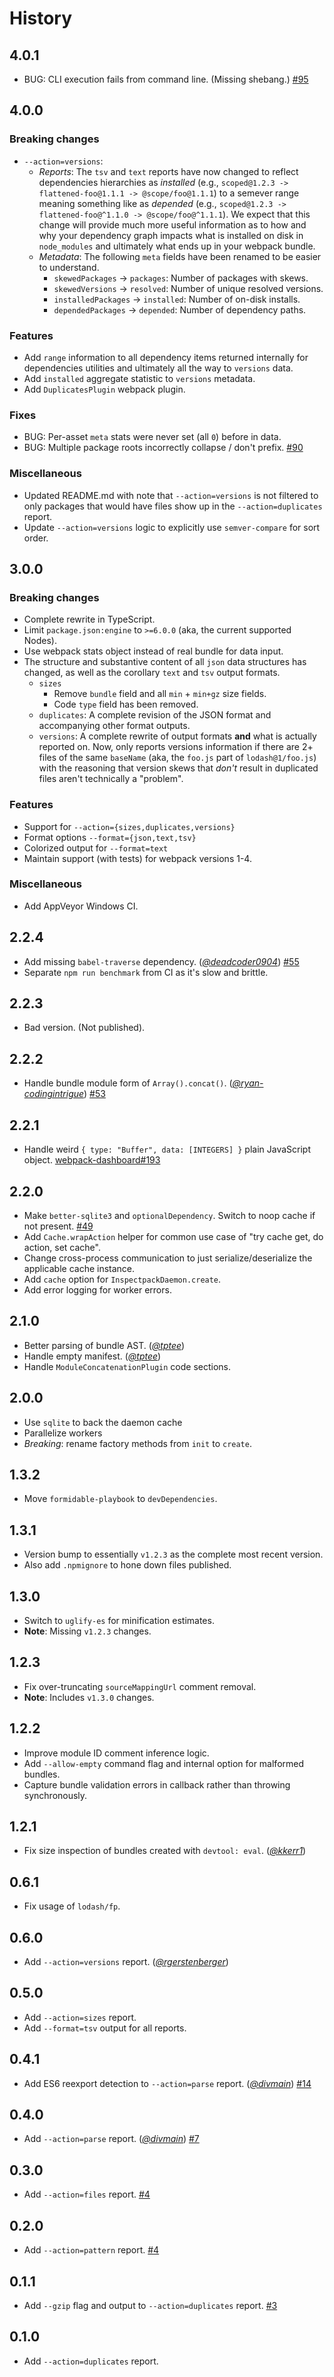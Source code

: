 History
=======

## 4.0.1

* BUG: CLI execution fails from command line. (Missing shebang.)
  [#95](https://github.com/FormidableLabs/inspectpack/issues/95)

## 4.0.0

### Breaking changes

* `--action=versions`:
    * _Reports_: The `tsv` and `text` reports have now changed to reflect
      dependencies hierarchies as _installed_ (e.g., `scoped@1.2.3 ->
      flattened-foo@1.1.1 -> @scope/foo@1.1.1`) to a semever range meaning
      something like as _depended_ (e.g., `scoped@1.2.3 -> flattened-foo@^1.1.0
      -> @scope/foo@^1.1.1`). We expect that this change will provide much more
      useful information as to how and why your dependency graph impacts what is
      installed on disk in `node_modules` and ultimately what ends up in your
      webpack bundle.
    * _Metadata_: The following `meta` fields have been renamed to be easier
      to understand.
        * `skewedPackages` → `packages`: Number of packages with skews.
        * `skewedVersions` → `resolved`: Number of unique resolved versions.
        * `installedPackages` → `installed`: Number of on-disk installs.
        * `dependedPackages` → `depended`: Number of dependency paths.

### Features

* Add `range` information to all dependency items returned internally for
  dependencies utilities and ultimately all the way to `versions` data.
* Add `installed` aggregate statistic to `versions` metadata.
* Add `DuplicatesPlugin` webpack plugin.

### Fixes

* BUG: Per-asset `meta` stats were never set (all `0`) before in data.
* BUG: Multiple package roots incorrectly collapse / don't prefix.
  [#90](https://github.com/FormidableLabs/inspectpack/issues/90)

### Miscellaneous

- Updated README.md with note that `--action=versions` is not filtered to only
  packages that would have files show up in the `--action=duplicates` report.
- Update `--action=versions` logic to explicitly use `semver-compare` for sort
  order.

## 3.0.0

### Breaking changes

* Complete rewrite in TypeScript.
* Limit `package.json:engine` to `>=6.0.0` (aka, the current supported Nodes).
* Use webpack stats object instead of real bundle for data input.
* The structure and substantive content of all `json` data structures has
  changed, as well as the corollary `text` and `tsv` output formats.
    * `sizes`
        * Remove `bundle` field and all `min` + `min+gz` size fields.
        * Code `type` field has been removed.
    * `duplicates`: A complete revision of the JSON format and accompanying
      other format outputs.
    * `versions`: A complete rewrite of output formats **and** what is actually
      reported on. Now, only reports versions information if there are 2+ files
      of the same `baseName` (aka, the `foo.js` part of `lodash@1/foo.js`) with
      the reasoning that version skews that _don't_ result in duplicated files
      aren't technically a "problem".

### Features

* Support for `--action={sizes,duplicates,versions}`
* Format options `--format={json,text,tsv}`
* Colorized output for `--format=text`
* Maintain support (with tests) for webpack versions 1-4.

### Miscellaneous

* Add AppVeyor Windows CI.

## 2.2.4

* Add missing `babel-traverse` dependency. (*[@deadcoder0904][]*)
  [#55](https://github.com/FormidableLabs/inspectpack/issues/55)
* Separate `npm run benchmark` from CI as it's slow and brittle.

## 2.2.3

* Bad version. (Not published).

## 2.2.2

* Handle bundle module form of `Array().concat()`. (*[@ryan-codingintrigue][]*)
  [#53](https://github.com/FormidableLabs/inspectpack/issues/53)

## 2.2.1

* Handle weird `{ type: "Buffer", data: [INTEGERS] }` plain JavaScript object.
  [webpack-dashboard#193](https://github.com/FormidableLabs/webpack-dashboard/issues/193)

## 2.2.0

* Make `better-sqlite3` and `optionalDependency`. Switch to noop cache if not present.
  [#49](https://github.com/FormidableLabs/inspectpack/issues/49)
* Add `Cache.wrapAction` helper for common use case of "try cache get, do action, set cache".
* Change cross-process communication to just serialize/deserialize the applicable cache instance.
* Add `cache` option for `InspectpackDaemon.create`.
* Add error logging for worker errors.

## 2.1.0

* Better parsing of bundle AST. (*[@tptee][]*)
* Handle empty manifest. (*[@tptee][]*)
* Handle `ModuleConcatenationPlugin` code sections.

## 2.0.0

* Use `sqlite` to back the daemon cache
* Parallelize workers
* *Breaking*: rename factory methods from `init` to `create`.

## 1.3.2

* Move `formidable-playbook` to `devDependencies`.

## 1.3.1

* Version bump to essentially `v1.2.3` as the complete most recent version.
* Also add `.npmignore` to hone down files published.

## 1.3.0

* Switch to `uglify-es` for minification estimates.
* **Note**: Missing `v1.2.3` changes.

## 1.2.3

* Fix over-truncating `sourceMappingUrl` comment removal.
* **Note**: Includes `v1.3.0` changes.

## 1.2.2

* Improve module ID comment inference logic.
* Add `--allow-empty` command flag and internal option for malformed bundles.
* Capture bundle validation errors in callback rather than throwing
  synchronously.

## 1.2.1

* Fix size inspection of bundles created with `devtool: eval`. (*[@kkerr1][]*)

## 0.6.1

* Fix usage of `lodash/fp`.

## 0.6.0

* Add `--action=versions` report. (*[@rgerstenberger][]*)

## 0.5.0

* Add `--action=sizes` report.
* Add `--format=tsv` output for all reports.

## 0.4.1

* Add ES6 reexport detection to `--action=parse` report. (*[@divmain][]*)
  [#14](https://github.com/FormidableLabs/inspectpack/issues/14)

## 0.4.0

* Add `--action=parse` report. (*[@divmain][]*)
  [#7](https://github.com/FormidableLabs/inspectpack/issues/7)

## 0.3.0

* Add `--action=files` report.
  [#4](https://github.com/FormidableLabs/inspectpack/issues/4)

## 0.2.0

* Add `--action=pattern` report.
  [#4](https://github.com/FormidableLabs/inspectpack/issues/4)

## 0.1.1

* Add `--gzip` flag and output to `--action=duplicates` report.
  [#3](https://github.com/FormidableLabs/inspectpack/issues/3)

## 0.1.0

* Add `--action=duplicates` report.

[@deadcoder0904]: https://github.com/deadcoder0904
[@divmain]: https://github.com/divmain
[@kkerr1]: https://github.com/kkerr1
[@rgerstenberger]: https://github.com/rgerstenberger
[@ryan-codingintrigue]: https://github.com/ryan-codingintrigue
[@ryan-roemer]: https://github.com/ryan-roemer
[@tptee]: https://github.com/tptee
